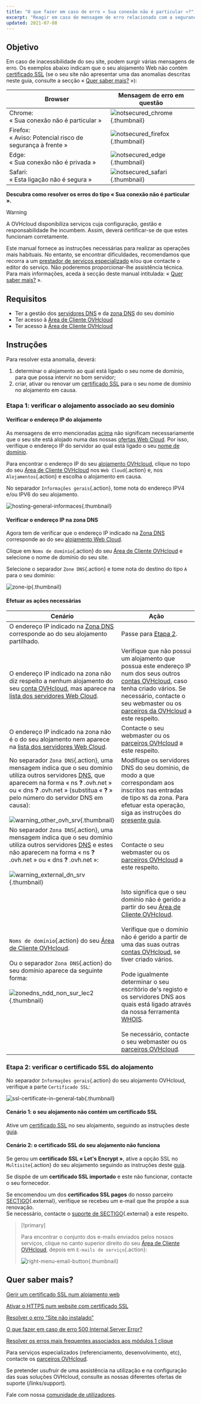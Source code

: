 ```yaml
---
title: "O que fazer em caso de erro « Sua conexão não é particular »?"
excerpt: "Reagir em caso de mensagem de erro relacionado com a segurança do seu site"
updated: 2021-07-08
---
```


## Objetivo <a name="objective"></a>

Em caso de inacessibilidade do seu site, podem surgir várias mensagens de erro. Os exemplos abaixo indicam que o seu alojamento Web não contém [certificado SSL](/pages/web_cloud/web_hosting/ssl_on_webhosting) (se o seu site não apresentar uma das anomalias descritas neste guia, consulte a secção « [Quer saber mais?](#go-further) »): 

|Browser|Mensagem de erro em questão|
|-|---|
|Chrome:<br>« Sua conexão não é particular »|![notsecured_chrome](/pages/assets/screens/other/browsers/errors/notsecured-chrome.png){.thumbnail}|
|Firefox:<br>« Aviso: Potencial risco de segurança à frente »|![notsecured_firefox](/pages/assets/screens/other/browsers/errors/notsecured-firefox.png){.thumbnail}|
|Edge:<br>« Sua conexão não é privada »|![notsecured_edge](/pages/assets/screens/other/browsers/errors/notsecured-edge.png){.thumbnail}|
|Safari:<br>« Esta ligação não é segura »|![notsecured_safari](/pages/assets/screens/other/browsers/errors/notsecured-safari.png){.thumbnail}|

**Descubra como resolver os erros do tipo « Sua conexão não é particular ».**

> [!warning]
>
> A OVHcloud disponibiliza serviços cuja configuração, gestão e responsabilidade lhe incumbem. Assim, deverá certificar-se de que estes funcionam corretamente.
>
> Este manual fornece as instruções necessárias para realizar as operações mais habituais. No entanto, se encontrar dificuldades, recomendamos que recorra a um [prestador de serviços especializado](/links/partner) e/ou que contacte o editor do serviço. Não poderemos proporcionar-lhe assistência técnica. Para mais informações, aceda à secção deste manual intitulada: « [Quer saber mais?](#go-further) ».
>

## Requisitos

- Ter a gestão dos [servidores DNS](/pages/web_cloud/domains/dns_server_general_information) e da [zona DNS](/pages/web_cloud/domains/dns_zone_general_information) do seu domínio
- Ter acesso à [Área de Cliente OVHcloud](/links/manager)
- Ter acesso à [Área de Cliente OVHcloud](/links/manager)

## Instruções

Para resolver esta anomalia, deverá:

1. determinar o alojamento ao qual está ligado o seu nome de domínio, para que possa intervir no bom servidor;
2. criar, ativar ou renovar um [certificado SSL](/pages/web_cloud/web_hosting/ssl_on_webhosting) para o seu nome de domínio no alojamento em causa.

### Etapa 1: verificar o alojamento associado ao seu domínio

#### Verificar o endereço IP do alojamento

As mensagens de erro mencionadas [acima](#objective) não significam necessariamente que o seu site está alojado numa das nossas [ofertas Web Cloud](/links/web/hosting). Por isso, verifique o endereço IP do servidor ao qual está ligado o seu [nome de domínio](/links/web/domains).

Para encontrar o endereço IP do seu [alojamento OVHcloud](/links/web/hosting), clique no topo do seu [Área de Cliente OVHcloud](/links/manager) nos `Web Cloud`{.action} e, nos `Alojamentos`{.action} e escolha o alojamento em causa.

No separador `Informações gerais`{.action}, tome nota do endereço IPV4 e/ou IPV6 do seu alojamento.

![hosting-general-informaces](/pages/assets/screens/control_panel/product-selection/web-cloud/web-hosting/general-information/find-ipv4-and-ipv6.png){.thumbnail}

#### Verificar o endereço IP na zona DNS

Agora tem de verificar que o endereço IP indicado na [Zona DNS](/pages/web_cloud/domains/dns_zone_edit) corresponde ao do seu [alojamento Web Cloud](/links/web/hosting).

Clique em `Noms de domínio`{.action} do seu [Área de Cliente OVHcloud](/links/manager) e selecione o nome de domínio do seu site.

Selecione o separador `Zone DNS`{.action} e tome nota do destino do tipo `A` para o seu domínio:

![zone-ip](/pages/assets/screens/control_panel/product-selection/web-cloud/domain-dns/dns-zone/dashboard-entry-a.png){.thumbnail}

#### Efetuar as ações necessárias

|Cenário|Ação|
|---|---|
|O endereço IP indicado na [Zona DNS](/pages/web_cloud/domains/dns_zone_edit) corresponde ao do seu alojamento partilhado.|Passe para [Etapa 2](#step2).|
|O endereço IP indicado na zona não diz respeito a nenhum alojamento do seu [conta OVHcloud](/links/manager), mas aparece na [lista dos servidores Web Cloud](/pages/web_cloud/web_hosting/clusters_and_shared_hosting_IP).|Verifique que não possui um alojamento que possua este endereço IP num dos seus outros [contas OVHcloud](/links/manager), caso tenha criado vários. Se necessário, contacte o seu webmaster ou os [parceiros da OVHcloud](/links/partner) a este respeito.|
|O endereço IP indicado na zona não é o do seu alojamento nem aparece na [lista dos servidores Web Cloud](/pages/web_cloud/web_hosting/clusters_and_shared_hosting_IP).|Contacte o seu webmaster ou os [parceiros OVHcloud](/links/partner) a este respeito.|
|No separador `Zona DNS`{.action}, uma mensagem indica que o seu domínio utiliza outros servidores [DNS](/pages/web_cloud/domains/dns_zone_edit), que aparecem na forma « ns **?** .ovh.net » ou « dns **?** .ovh.net » (substitua « **?** » pelo número do servidor DNS em causa):<br><br>![warning_other_ovh_srv](/pages/assets/screens/control_panel/product-selection/web-cloud/domain-dns/dns-zone/message-other-ovh-dns-servers.png){.thumbnail}|Modifique os servidores DNS do seu domínio, de modo a que correspondam aos inscritos nas entradas de tipo `NS` da zona. Para efetuar esta operação, siga as instruções do [presente guia](/pages/web_cloud/domains/dns_server_edit).|
|No separador `Zona DNS`{.action}, uma mensagem indica que o seu domínio utiliza outros servidores [DNS](/pages/web_cloud/domains/dns_zone_edit) e estes não aparecem na forma « ns **?** .ovh.net » ou « dns **?** .ovh.net »:<br><br>![warning_external_dn_srv](/pages/assets/screens/control_panel/product-selection/web-cloud/domain-dns/dns-zone/message-external-dns-servers.png){.thumbnail}|Contacte o seu webmaster ou os [parceiros OVHcloud](/links/partner) a este respeito.|
|`Noms de domínio`{.action} do seu [Área de Cliente OVHcloud](/links/manager).<br><br>Ou o separador `Zona DNS`{.action} do seu domínio aparece da seguinte forma:<br><br>![zonedns_ndd_non_sur_lec2](/pages/assets/screens/control_panel/product-selection/web-cloud/domain-dns/zone-without-domain-top-of-the-page.png){.thumbnail}|Isto significa que o seu domínio não é gerido a partir do seu [Área de Cliente OVHcloud](/links/manager).<br><br>Verifique que o domínio não é gerido a partir de uma das suas outras [contas OVHcloud](/links/manager), se tiver criado vários.<br><br>Pode igualmente determinar o seu escritório de's registo e os servidores DNS aos quais está ligado através da nossa ferramenta [WHOIS](https://www.ovh.com/fr/support/outils/check_whois.pl).<br><br>Se necessário, contacte o seu webmaster ou os [parceiros OVHcloud](/links/partner).|

### Etapa 2: verificar o certificado SSL do alojamento <a name="step2"></a>

No separador `Informações gerais`{.action} do seu alojamento OVHcloud, verifique a parte `Certificado SSL`:

![ssl-certificate-in-general-tab](/pages/assets/screens/control_panel/product-selection/web-cloud/web-hosting/general-information/no-ssl-certificate.png){.thumbnail}

#### Cenário 1: o seu alojamento não contém um certificado SSL

Ative um [certificado SSL](/links/web/hosting-options-ssl) no seu alojamento, seguindo as instruções deste [guia](/pages/web_cloud/web_hosting/ssl_on_webhosting).

#### Cenário 2: o certificado SSL do seu alojamento não funciona

Se gerou um **certificado SSL « Let's Encrypt »**, ative a opção SSL no `Multisite`{.action} do seu alojamento seguindo as instruções deste [guia](/pages/web_cloud/web_hosting/ssl_on_webhosting#ativar-um-certificado-ssl-num-multisite).

Se dispõe de um **certificado SSL importado** e este não funcionar, contacte o seu fornecedor.

Se encomendou um dos **certificados SSL pagos** do nosso parceiro [SECTIGO](https://sectigo.com/){.external}, verifique se recebeu um e-mail que lhe propõe a sua renovação.
<br>Se necessário, contacte o [suporte de SECTIGO](https://sectigo.com/support){.external} a este respeito.

> [!primary]
>
> Para encontrar o conjunto dos e-mails enviados pelos nossos serviços, clique no canto superior direito do seu [Área de Cliente OVHcloud](/links/manager), depois em `E-mails de serviço`{.action}:
>
>![right-menu-email-button](/pages/assets/screens/control_panel/product-selection/right-column/service_emails.png){.thumbnail}
>

## Quer saber mais? <a name="go-further"></a>

[Gerir um certificado SSL num alojamento web](/pages/web_cloud/web_hosting/ssl_on_webhosting)

[Ativar o HTTPS num website com certificado SSL](/pages/web_cloud/web_hosting/ssl-activate-https-website)

[Resolver o erro “Site não instalado”](/pages/web_cloud/web_hosting/multisites_website_not_installed)

[O que fazer em caso de erro 500 Internal Server Error?](/pages/web_cloud/web_hosting/diagnostic_fix_500_internal_server_error)

[Resolver os erros mais frequentes associados aos módulos 1 clique](/pages/web_cloud/web_hosting/diagnostic_errors_module1clic)
 
Para serviços especializados (referenciamento, desenvolvimento, etc), contacte os [parceiros OVHcloud](/links/partner).

Se pretender usufruir de uma assistência na utilização e na configuração das suas soluções OVHcloud, consulte as nossas diferentes ofertas de suporte (/links/support).

Fale com nossa [comunidade de utilizadores](/links/community).